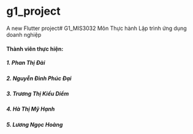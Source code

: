 # g1_project

A new Flutter project# G1_MIS3032
Môn Thực hành Lập trình ứng dụng doanh nghiệp
####   Thành viên thực hiện:
#####   1. Phan Thị Đài
#####   2. Nguyễn Đình Phúc Đại
#####   3. Trương Thị Kiều Diểm
#####   4. Hà Thị Mỹ Hạnh
#####   5. Lương Ngọc Hoàng
